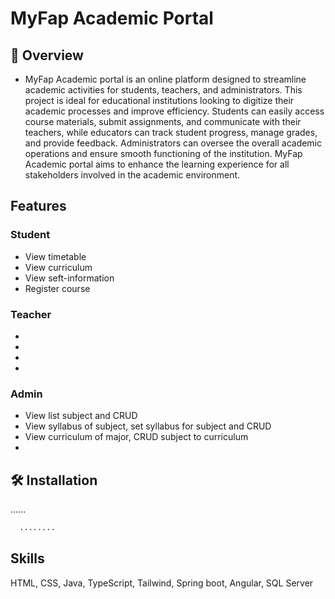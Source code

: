 
# MyFap Academic Portal

## 🚀 Overview
- MyFap Academic portal is an online platform designed to streamline academic activities for students, teachers, and administrators. This project is ideal for educational institutions looking to digitize their academic processes and improve efficiency. Students can easily access course materials, submit assignments, and communicate with their teachers, while educators can track student progress, manage grades, and provide feedback. Administrators can oversee the overall academic operations and ensure smooth functioning of the institution. MyFap Academic portal aims to enhance the learning experience for all stakeholders involved in the academic environment.


## Features

### Student
- View timetable
- View curriculum
- View seft-information
- Register course

### Teacher
- 
- 
- 
- 

### Admin
- View list subject and CRUD 
- View syllabus of subject, set syllabus for subject and CRUD
- View curriculum of major, CRUD subject to curriculum
- 
## 🛠 Installation

......

```bash
  ........
```
    
## Skills
HTML, CSS, Java, TypeScript, Tailwind, Spring boot, Angular, SQL Server

